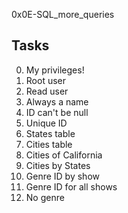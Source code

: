 0x0E-SQL_more_queries

## Tasks
0. My privileges!
1. Root user
2. Read user
3. Always a name
4. ID can't be null
5. Unique ID
6. States table
7. Cities table
8. Cities of California
9. Cities by States
10. Genre ID by show
11. Genre ID for all shows
12. No genre